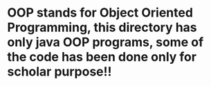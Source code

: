 # OOP stands for Object Oriented Programming, this directory has only java OOP programs, some of the code has been done only for scholar purpose!!
